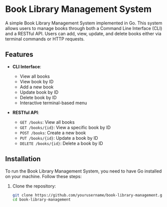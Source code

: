 # Book Library Management System

A simple Book Library Management System implemented in Go. This system allows users to manage books through both a Command Line Interface (CLI) and a RESTful API. Users can add, view, update, and delete books either via terminal commands or HTTP requests.

## Features

- **CLI Interface**:
  - View all books
  - View book by ID
  - Add a new book
  - Update book by ID
  - Delete book by ID
  - Interactive terminal-based menu

- **RESTful API**:
  - `GET /books`: View all books
  - `GET /books/{id}`: View a specific book by ID
  - `POST /books`: Create a new book
  - `PUT /books/{id}`: Update a book by ID
  - `DELETE /books/{id}`: Delete a book by ID

## Installation

To run the Book Library Management System, you need to have Go installed on your machine. Follow these steps:

1. Clone the repository:
   ```bash
   git clone https://github.com/yourusername/book-library-management.git
   cd book-library-management
